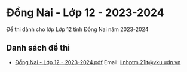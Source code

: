 # Đồng Nai - Lớp 12 - 2023-2024

Đề thi dành cho lớp Lớp 12 tỉnh Đồng Nai năm 2023-2024

## Danh sách đề thi

- [Đồng Nai - Lớp 12 - 2023-2024.pdf](Đồng%20Nai%20-%20Lớp%2012%20-%202023-2024.pdf)
Email: linhptm.21it@vku.udn.vn

